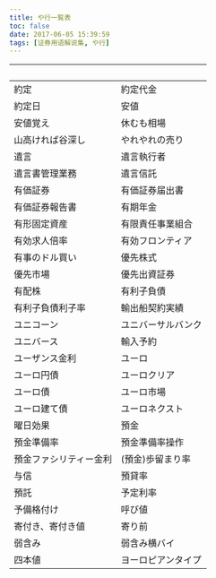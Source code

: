 ```yaml
---
title: や行一覧表
toc: false
date: 2017-06-05 15:39:59
tags: [证券用语解说集, や行]
---
```


| &nbsp; | &nbsp; |
| :----- | :----- |
| 約定 | 約定代金 |
| 約定日 | 安値 |
| 安値覚え | 休むも相場 |
| 山高ければ谷深し | やれやれの売り |
| 遺言 | 遺言執行者 |
| 遺言書管理業務 | 遺言信託 |
| 有価証券 | 有価証券届出書 |
| 有価証券報告書 | 有期年金 |
| 有形固定資産 | 有限責任事業組合 |
| 有効求人倍率 | 有効フロンティア |
| 有事のドル買い | 優先株式 |
| 優先市場 | 優先出資証券 |
| 有配株 | 有利子負債 |
| 有利子負債利子率 | 輸出船契約実績 |
| ユニコーン | ユニバーサルバンク |
| ユニバース | 輸入予約 |
| ユーザンス金利 | ユーロ |
| ユーロ円債 | ユーロクリア |
| ユーロ債 | ユーロ市場 |
| ユーロ建て債 | ユーロネクスト |
| 曜日効果 | 預金 |
| 預金準備率 | 預金準備率操作 |
| 預金ファシリティー金利 | (預金)歩留まり率 |
| 与信 | 預貸率 |
| 預託 | 予定利率 |
| 予備格付け | 呼び値 |
| 寄付き、寄付き値 | 寄り前 |
| 弱含み | 弱含み横バイ |
| 四本値 | ヨーロピアンタイプ |
